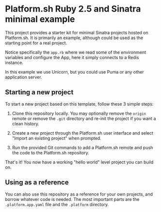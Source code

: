 # Platform.sh Ruby 2.5 and Sinatra minimal example

This project provides a starter kit for minimal Sinatra projects hosted on Platform.sh. It is primarily an example, although could be used as the starting point for a real project.

Notice specifically the `app.rb` where we read some of the environment variables and configure the App, here it simply connects to a Redis instance.

In this example we use Unicorn, but you could use Puma or any other application server.

## Starting a new project

To start a new project based on this template, follow these 3 simple steps:

1. Clone this repository locally.  You may optionally remove the `origin` remote or remove the `.git` directory and re-init the project if you want a clean history.
 
2. Create a new project through the Platform.sh user interface and select "Import an existing project" when prompted.

3. Run the provided Git commands to add a Platform.sh remote and push the code to the Platform.sh repository.

That's it!  You now have a working "hello world" level project you can build on.

## Using as a reference

You can also use this repository as a reference for your own projects, and borrow whatever code is needed. The most important parts are the `.platform.app.yaml` file and the `.platform` directory.

